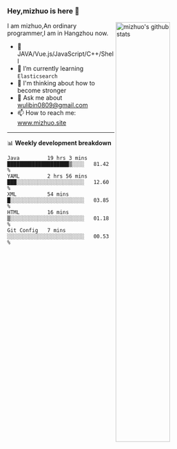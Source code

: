 ### Hey,mizhuo is here 👋

<img align="right" alt="mizhuo's github stats" width="50%" src="https://github-readme-stats.vercel.app/api?username=mizhuo&theme=tokyonight&show_icons=true">

I am mizhuo,An ordinary programmer,I am in Hangzhou now.

- 🔭 JAVA/Vue.js/JavaScript/C++/Shell
- 🌱 I’m currently learning `Elasticsearch`
- 🤔 I'm thinking about how to become stronger
- 💬 Ask me about wulibin0809@gmail.com
- 📫 How to reach me: www.mizhuo.site

---
📊 **Weekly development breakdown**

<!--START_SECTION:waka-->
```text
Java         19 hrs 3 mins   ████████████████████▒░░░░   81.42 % 
YAML         2 hrs 56 mins   ███░░░░░░░░░░░░░░░░░░░░░░   12.60 % 
XML          54 mins         █░░░░░░░░░░░░░░░░░░░░░░░░   03.85 % 
HTML         16 mins         ▒░░░░░░░░░░░░░░░░░░░░░░░░   01.18 % 
Git Config   7 mins          ░░░░░░░░░░░░░░░░░░░░░░░░░   00.53 % 
```
<!--END_SECTION:waka-->
